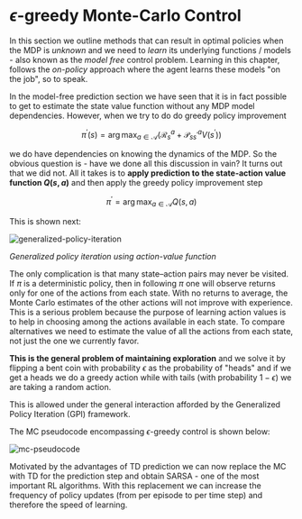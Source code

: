 # $\epsilon$-greedy Monte-Carlo Control 

In this section we outline methods that can result in optimal policies when the MDP is _unknown_ and we need to _learn_ its underlying functions / models - also known as the  _model free_ control problem. Learning in this chapter, follows the _on-policy_ approach where the agent learns these models "on the job", so to speak. 

In the model-free prediction section we have seen that it is in fact possible to get to estimate the state value function without any MDP model dependencies. However, when we try to do do greedy policy improvement 

$$\pi^\prime(s) = \arg \max_{a \in \mathcal A} (\mathcal R_s^a + \mathcal P_{ss^\prime}^a V(s^\prime))$$

we do have dependencies on knowing the dynamics of the MDP. So the obvious question is - have we done all this discussion in vain? It turns out that we did not. All it takes is to **apply prediction to the state-action value function $Q(s,a)$** and then apply the greedy policy improvement step

$$\pi^\prime = \arg \max_{a \in \mathcal A} Q(s,a)$$

This is shown next: 

![generalized-policy-iteration](images/generalized-policy-iteration.png)

*Generalized policy iteration using action-value function*

The only complication is that many state–action pairs may never be visited.  If $π$ is a deterministic policy, then in following $π$ one will observe returns only for one of the actions from each state.  With no returns to average, the Monte Carlo estimates of the other actions will not improve with experience.  This is a serious problem because the purpose of learning action values is to help in choosing among the actions available in each state.  To compare alternatives we need to estimate the value of all the actions from each state, not just the one we currently favor. 

**This is the general problem of maintaining exploration** and we solve it by flipping a bent coin with probability $\epsilon$ as the probability of "heads" and if we get a heads we do a greedy action while with tails (with probability $1-\epsilon$) we are taking a random action.   

This is allowed under the general interaction afforded by the Generalized Policy Iteration (GPI) framework. 

The MC pseudocode encompassing $\epsilon$-greedy control is shown below:

![mc-pseudocode](images/mc-epsilon-greedy-pseudocode.png)

Motivated by the advantages of TD prediction we can now replace the MC with TD for the prediction step and obtain SARSA - one of the most important RL algorithms. With this replacement we can increase the frequency of policy updates (from per episode to per time step) and therefore the speed of learning.
